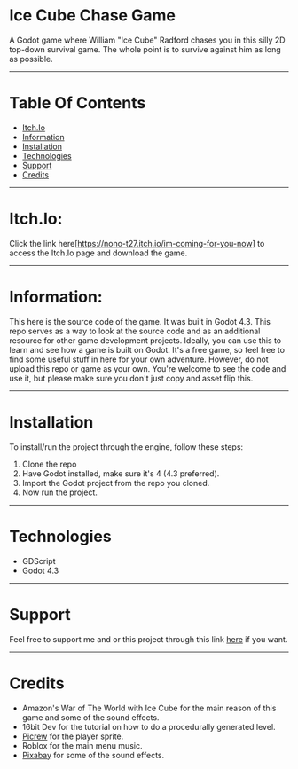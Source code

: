 # Ice Cube Chase Game

A Godot game where William "Ice Cube" Radford chases you in this silly 2D top-down survival game.
The whole point is to survive against him as long as possible.
_________________________

# Table Of Contents
- [Itch.Io](#Itch.Io)
- [Information](#information)
- [Installation](#installation)
- [Technologies](#technologies)
- [Support](#Support)
- [Credits](#credits)
_________________________

# Itch.Io:
Click the link here[https://nono-t27.itch.io/im-coming-for-you-now] to access the Itch.Io page and download the game.
_________________________

# Information:
This here is the source code of the game. It was built in Godot 4.3. This repo serves as a way to
look at the source code and as an additional resource for other game development projects. Ideally, you can 
use this to learn and see how a game is built on Godot. It's a free game, so feel free to find some useful stuff
in here for your own adventure. However, do not upload this repo or game as your own. You're welcome 
to see the code and use it, but please make sure you don't just copy and asset flip this.
_________________________

# Installation
To install/run the project through the engine, follow these steps:
1) Clone the repo
2) Have Godot installed, make sure it's 4 (4.3 preferred).
3) Import the Godot project from the repo you cloned.
4) Now run the project.
_________________________

# Technologies
- GDScript
- Godot 4.3
_________________________

# Support
Feel free to support me and or this project through this link [here](https://buymeacoffee.com/nono_t27) if you want.
_________________________
# Credits
- Amazon's War of The World with Ice Cube for the main reason of this game and some of the sound effects.
- 16bit Dev for the tutorial on how to do a procedurally generated level.
- [Picrew](https://picrew.me/en/image_maker/560453) for the player sprite.
- Roblox for the main menu music.
- [Pixabay](https://pixabay.com/sound-effects/) for some of the sound effects.


